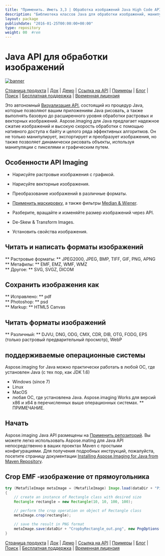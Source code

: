 ```yaml
---
title: "Применить. Иметь 3,3 | Обработка изображений Java High Code API" 
description: "Библиотека классов Java для обработки изображений, манипуляций и преобразования. Поддерживает маскировку, фильтры, деспев, матричное преобразование, формы, рассеяние и векторы." 
layout: package
publishdate: "2016-01-25T00:00:00+00:00"
type: repository
weight: 00	#rem
---
```


# Java API для обработки изображений
[![banner](/res_repo/img/compress/aspose_imaging-for-java-banner.png)](./)

[Страница продукта](https://products.aspose.com/imaging/java) | [Док](https://docs.aspose.com/imaging/java/) | [Демо](https://products.aspose.app/imaging/family) | [Ссылка на API](https://apireference.aspose.com/imaging/java) | [Примеры](https://github.com/aspose-imaging/Aspose.Imaging-for-Java) | [Блог](https://blog.aspose.com/category/imaging/) | [Поиск](https://search.aspose.com/) | [Бесплатная поддержка](https://forum.aspose.com/c/imaging) | [Временная лицензия](https://purchase.aspose.com/temporary-license)

Это автономный [Визуализация API](https://products.aspose.com/imaging/java), состоящий из процедур Java, которые позволяют вашим приложениям Java рисовать, а также выполнять базовую до расширенного уровня обработки растровых и векторных изображений.
Aspose.imaging для Java предлагает надежное сжатие изображений и высокую скорость обработки с помощью нативного доступа к байту и целого ряда эффективных алгоритмов. Он не только манипулирует, экспортирует и преобразует изображения, но также позволяет динамически рисовать объекты, используя манипуляции с пикселями и графическим путем.

## Особенности API Imaging
- Нарисуйте растровые изображения с графикой.
- Нарисуйте векторные изображения.
- Преобразование изображений в различные форматы.

- [Применить маскировку](https://docs.aspose.com/imaging/java/applying-masking-to-images/), а также фильтры [Median & Wiener](https://docs.aspose.com/imaging/java/applying-median-and-wiener-filters/).
- Разберите, вращайте и изменяйте размер изображений через API.
- De-Skew & Transform Images.
- Установить свойства изображения.

## Читать и написать форматы изображений
** Растровые форматы: ** JPEG2000, JPEG, BMP, TIFF, GIF, PNG, APNG \
** Метафилы: ** EMF, EMZ, WMF, WMZ \
** Другое: ** SVG, SVGZ, DICOM

## Сохранить изображения как
** Исправлено: ** pdf \
** Photoshop: ** psd \
** Markup: ** HTML5 Canvas

## Читать форматы изображений
** Различный: ** DJVU, DNG, ODG, CMX, CDR, DIB, OTG, FODG, EPS (только растровый предварительный просмотр), WebP

## поддерживаемые операционные системы
Aspose.imaging for Java можно практически работать в любой ОС, где установлен Java (с тех пор, как JDK 1.6)
- Windows (since 7)
- Linux
- MacOS
- любая ОС, где установлена ​​Java.
Aspose.imaging Works для версий x86 и x64 в перечисленных выше операционных системах.
** ПРИМЕЧАНИЕ.

## Начать

Aspose.imaging Java API размещены на [Применить репозиторий](https://releases.aspose.com/imaging/java/). Вы можете легко использовать Aspose.mating для Java API непосредственно в ваших проектах Maven с простыми конфигурациями. Для получения подробных инструкций, пожалуйста, посетите страницу документации [Installing Aspose.Imaging for Java from Maven Repository](https://docs.aspose.com/imaging/java/installation/).

## Crop EMF -изображение от прямоугольника

```java
try (MetafileImage metaImage = (MetafileImage) Image.load(dataDir + "Picture1.emf"))
{
	// create an instance of Rectangle class with desired size
	Rectangle rectangle = new Rectangle(10, 10, 100, 100);

	// perform the crop operation on object of Rectangle class
	metaImage.crop(rectangle);

	// save the result in PNG format
	metaImage.save(dataDir + "CropbyRectangle_out.png", new PngOptions());
}
```

[Страница продукта](https://products.aspose.com/imaging/java) | [Док](https://docs.aspose.com/imaging/java/) | [Демо](https://products.aspose.app/imaging/family) | [Ссылка на API](https://apireference.aspose.com/imaging/java) | [Примеры](https://github.com/aspose-imaging/Aspose.Imaging-for-Java) | [Блог](https://blog.aspose.com/category/imaging/) | [Поиск](https://search.aspose.com/) | [Бесплатная поддержка](https://forum.aspose.com/c/imaging) | [Временная лицензия](https://purchase.aspose.com/temporary-license)
